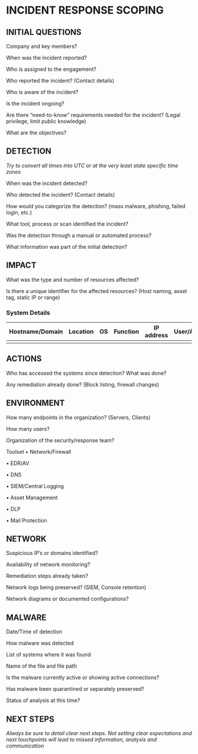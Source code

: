 # INCIDENT RESPONSE SCOPING
 
## INITIAL QUESTIONS
Company and key members?

When was the incident reported?

Who is assigned to the engagement?

Who reported the incident? (Contact details)

Who is aware of the incident?

Is the incident ongoing?

Are there “need-to-know” requirements needed for the incident? (Legal privilege, limit public knowledge)

What are the objectives?



## DETECTION
*Try to convert all times into UTC or at the very least state specific time zones*

When was the incident detected?

Who detected the incident? (Contact details)

How would you categorize the detection? (mass malware, phishing, failed login, etc.)

What tool, process or scan identified the incident?

Was the detection through a manual or automated process?

What information was part of the initial detection?


## IMPACT
What was the type and number of resources affected?

Is there a unique identifier for the affected resources? (Host naming, asset tag, static IP or range)

### System Details
Hostname/Domain | Location | OS | Function | IP address |	User/Admin | Backups? | Isolated? |	Alerts |
----------------|----------|----|----------|------------|------------|----------|-----------|--------|
 | | | | | | | | |
 					

## ACTIONS
Who has accessed the systems since detection? What was done?

Any remediation already done? (Block listing, firewall changes)


## ENVIRONMENT
How many endpoints in the organization? (Servers, Clients)

How many users?

Organization of the security/response team?

Toolset
•	Network/Firewall

•	EDR/AV

•	DNS

•	SIEM/Central Logging

•	Asset Management

•	DLP

•	Mail Protection


## NETWORK

Suspicious IP’s or domains identified?

Availability of network monitoring?
	
Remediation steps already taken? 
	
Network logs being preserved? (SIEM, Console retention)
	
Network diagrams or documented configurations?
	
 
## MALWARE
Date/Time of detection
	
How malware was detected
	
List of systems where it was found
	
Name of the file and file path
	
Is the malware currently active or showing active connections?
	
Has malware been quarantined or separately preserved?
	
Status of analysis at this time?
	

## NEXT STEPS
*Always be sure to detail clear next steps. Not setting clear expectations and next touchpoints will lead to missed information, analysis and communication*
